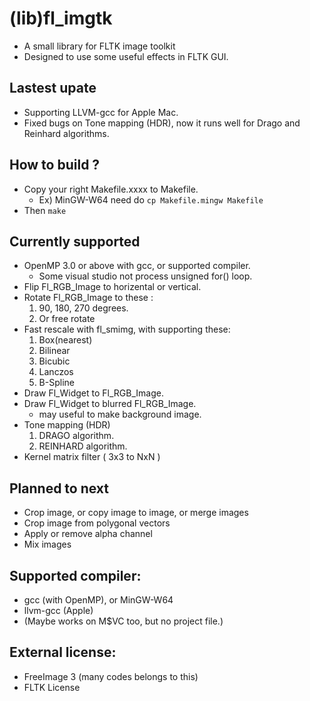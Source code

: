 # (lib)fl_imgtk

* A small library for FLTK image toolkit
* Designed to use some useful effects in FLTK GUI.

## Lastest upate

* Supporting LLVM-gcc for Apple Mac.
* Fixed bugs on Tone mapping (HDR), now it runs well for Drago and Reinhard algorithms.

## How to build ?

* Copy your right Makefile.xxxx to Makefile.
    - Ex) MinGW-W64 need do 
    ```cp Makefile.mingw Makefile```
* Then ```make```


## Currently supported

* OpenMP 3.0 or above with gcc, or supported compiler.
   - Some visual studio not process unsigned for() loop.
* Flip Fl_RGB_Image to horizental or vertical.
* Rotate Fl_RGB_Image to these :
    1. 90, 180, 270 degrees.
    2. Or free rotate
* Fast rescale with fl_smimg, with supporting these:
    1. Box(nearest)
    2. Bilinear
    3. Bicubic
    4. Lanczos
    5. B-Spline
* Draw Fl_Widget to Fl_RGB_Image.
* Draw Fl_Widget to blurred Fl_RGB_Image.
    - may useful to make background image.
* Tone mapping (HDR)
    1. DRAGO algorithm.
    2. REINHARD algorithm.
* Kernel matrix filter ( 3x3 to NxN )

## Planned to next

* Crop image, or copy image to image, or merge images
* Crop image from polygonal vectors
* Apply or remove alpha channel
* Mix images

## Supported compiler:

* gcc (with OpenMP), or MinGW-W64
* llvm-gcc (Apple)
* (Maybe works on M$VC too, but no project file.)

## External license:

* FreeImage 3 (many codes belongs to this)
* FLTK License